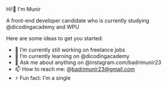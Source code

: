 Hi!👋 I'm Munir

A front-end developer candidate who is currently studying @dicodingacademy and WPU

Here are some ideas to get you started:

- 🔭 I’m currently still working on freelance jobs
- 🌱 I’m currently learning on @dicodingacademy
- 💬 Ask me about anything on @instagram.com/badrimunir23
- 📫 How to reach me: @badrimunir23@gmail.com
- ⚡ Fun fact: I'm a single
